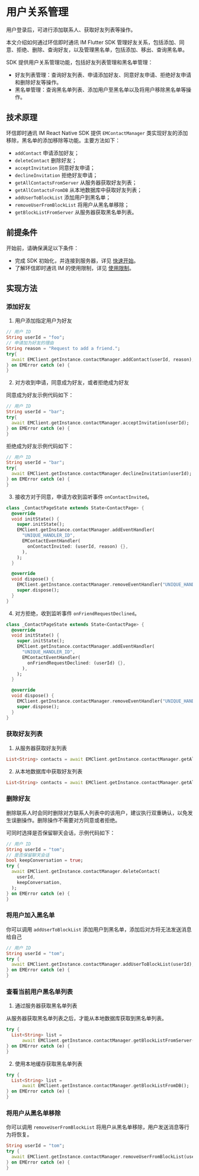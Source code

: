 # 用户关系管理

<Toc />

用户登录后，可进行添加联系人、获取好友列表等操作。

本文介绍如何通过环信即时通讯 IM Flutter SDK 管理好友关系，包括添加、同意、拒绝、删除、查询好友，以及管理黑名单，包括添加、移出、查询黑名单。

SDK 提供用户关系管理功能，包括好友列表管理和黑名单管理：

- 好友列表管理：查询好友列表、申请添加好友、同意好友申请、拒绝好友申请和删除好友等操作。
- 黑名单管理：查询黑名单列表、添加用户至黑名单以及将用户移除黑名单等操作。

## 技术原理

环信即时通讯 IM React Native SDK 提供 `EMContactManager` 类实现好友的添加移除，黑名单的添加移除等功能。主要方法如下：

- `addContact` 申请添加好友；
- `deleteContact` 删除好友；
- `acceptInvitation` 同意好友申请；
- `declineInvitation` 拒绝好友申请；
- `getAllContactsFromServer` 从服务器获取好友列表；
- `getAllContactsFromDB` 从本地数据库中获取好友列表；
- `addUserToBlockList` 添加用户到黑名单；
- `removeUserFromBlockList` 将用户从黑名单移除；
- `getBlockListFromServer` 从服务器获取黑名单列表。

## 前提条件

开始前，请确保满足以下条件：

- 完成 SDK 初始化，并连接到服务器，详见 [快速开始](quickstart.html)。
- 了解环信即时通讯 IM 的使用限制，详见 [使用限制](/product/limitation.html)。

## 实现方法

### 添加好友

1. 用户添加指定用户为好友

```dart
// 用户 ID
String userId = "foo";
// 申请加为好友的理由
String reason = "Request to add a friend.";
try{
  await EMClient.getInstance.contactManager.addContact(userId, reason);
} on EMError catch (e) {
}
```

2. 对方收到申请，同意成为好友，或者拒绝成为好友

同意成为好友示例代码如下：

```dart
// 用户 ID
String userId = "bar";
try{
  await EMClient.getInstance.contactManager.acceptInvitation(userId);
} on EMError catch (e) {
}
```

拒绝成为好友示例代码如下：

```dart
// 用户 ID
String userId = "bar";
try{
  await EMClient.getInstance.contactManager.declineInvitation(userId);
} on EMError catch (e) {
}
```

3. 接收方对于同意，申请方收到监听事件 `onContactInvited`。

```dart
class _ContactPageState extends State<ContactPage> {
  @override
  void initState() {
    super.initState();
    EMClient.getInstance.contactManager.addEventHandler(
      "UNIQUE_HANDLER_ID",
      EMContactEventHandler(
        onContactInvited: (userId, reason) {},
      ),
    );
  }

  @override
  void dispose() {
    EMClient.getInstance.contactManager.removeEventHandler("UNIQUE_HANDLER_ID");
    super.dispose();
  }
}
```

4. 对方拒绝，收到监听事件 `onFriendRequestDeclined`。

```dart
class _ContactPageState extends State<ContactPage> {
  @override
  void initState() {
    super.initState();
    EMClient.getInstance.contactManager.addEventHandler(
      "UNIQUE_HANDLER_ID",
      EMContactEventHandler(
        onFriendRequestDeclined: (userId) {},
      ),
    );
  }

  @override
  void dispose() {
    EMClient.getInstance.contactManager.removeEventHandler("UNIQUE_HANDLER_ID");
    super.dispose();
  }
}
```

### 获取好友列表

1. 从服务器获取好友列表

```dart
List<String> contacts = await EMClient.getInstance.contactManager.getAllContactsFromServer();
```

2. 从本地数据库中获取好友列表

```dart
List<String> contacts = await EMClient.getInstance.contactManager.getAllContactsFromDB();
```

### 删除好友

删除联系人时会同时删除对方联系人列表中的该用户，建议执行双重确认，以免发生误删操作。删除操作不需要对方同意或者拒绝。

可同时选择是否保留聊天会话，示例代码如下：

```dart
// 用户 ID
String userId = "tom";
// 是否保留聊天会话
bool keepConversation = true;
try {
  await EMClient.getInstance.contactManager.deleteContact(
    userId,
    keepConversation,
  );
} on EMError catch (e) {
}
```

### 将用户加入黑名单

你可以调用 `addUserToBlockList` 添加用户到黑名单，添加后对方将无法发送消息给自己

```dart
// 用户 ID
String userId = "tom";
try {
  await EMClient.getInstance.contactManager.addUserToBlockList(userId);
} on EMError catch (e) {
}
```

### 查看当前用户黑名单列表

1. 通过服务器获取黑名单列表

从服务器获取黑名单列表之后，才能从本地数据库获取到黑名单列表。

```dart
try {
  List<String> list =
      await EMClient.getInstance.contactManager.getBlockListFromServer();
} on EMError catch (e) {
}
```

2. 使用本地缓存获取黑名单列表

```dart
try {
  List<String> list =
      await EMClient.getInstance.contactManager.getBlockListFromDB();
} on EMError catch (e) {
}
```

### 将用户从黑名单移除

你可以调用 `removeUserFromBlockList` 将用户从黑名单移除，用户发送消息等行为将恢复。

```dart
String userId = "tom";
try {
  await EMClient.getInstance.contactManager.removeUserFromBlockList(userId);
} on EMError catch (e) {
}
```